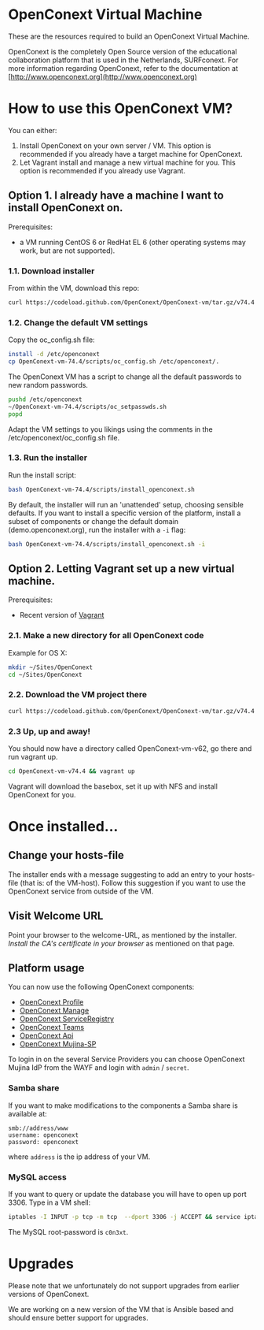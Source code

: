 # OpenConext Virtual Machine

These are the resources required to build an OpenConext Virtual Machine.

OpenConext is the completely Open Source version of the educational collaboration platform that is used in the Netherlands, SURFconext.
For more information regarding OpenConext, refer to the documentation at [http://www.openconext.org](http://www.openconext.org)

# How to use this OpenConext VM?

You can either:

1.  Install OpenConext on your own server / VM. This option is recommended if you already have a target machine for OpenConext.
2.  Let Vagrant install and manage a new virtual machine for you. This option is recommended if you already use Vagrant.

## Option 1. I already have a machine I want to install OpenConext on.
Prerequisites:
* a VM running CentOS 6 or RedHat EL 6 (other operating systems may work, but are not supported).

### 1.1. Download installer
From within the VM, download this repo:

```bash
curl https://codeload.github.com/OpenConext/OpenConext-vm/tar.gz/v74.4 | tar zx
```

### 1.2. Change the default VM settings
Copy the oc_config.sh file:
```bash
install -d /etc/openconext
cp OpenConext-vm-74.4/scripts/oc_config.sh /etc/openconext/.
```

The OpenConext VM has a script to change all the default passwords to new random passwords.
```bash
pushd /etc/openconext
~/OpenConext-vm-74.4/scripts/oc_setpasswds.sh
popd
```


Adapt the VM settings to you likings using the comments in the /etc/openconext/oc_config.sh file.
 
### 1.3. Run the installer
Run the install script:

```bash
bash OpenConext-vm-74.4/scripts/install_openconext.sh
```

By default, the installer will run an 'unattended' setup, choosing sensible defaults.
If you want to install a specific version of the platform, install a subset of components or change the default domain (demo.openconext.org), run the installer with a ````-i```` flag:

```bash
bash OpenConext-vm-74.4/scripts/install_openconext.sh -i
```

## Option 2. Letting Vagrant set up a new virtual machine.

Prerequisites:
* Recent version of [Vagrant](https://www.vagrantup.com)

### 2.1. Make a new directory for all OpenConext code

Example for OS X:
```bash
mkdir ~/Sites/OpenConext
cd ~/Sites/OpenConext
```

### 2.2. Download the VM project there
```bash
curl https://codeload.github.com/OpenConext/OpenConext-vm/tar.gz/v74.4 | tar zxv
```

### 2.3 Up, up and away!
You should now have a directory called OpenConext-vm-v62, go there and run vagrant up.
```bash
cd OpenConext-vm-v74.4 && vagrant up
```

Vagrant will download the basebox, set it up with NFS and install OpenConext for you.



# Once installed...

## Change your hosts-file
The installer ends with a message suggesting to add an entry to your hosts-file (that is: of the VM-host).
Follow this suggestion if you want to use the OpenConext service from outside of the VM.

## Visit Welcome URL
Point your browser to the welcome-URL, as mentioned by the installer.
_Install the CA's certificate in your browser_ as mentioned on that page.


## Platform usage

You can now use the following OpenConext components:

* [OpenConext Profile](https://profile.demo.openconext.org)
* [OpenConext Manage](https://manage.demo.openconext.org)
* [OpenConext ServiceRegistry](https://serviceregistry.demo.openconext.org)
* [OpenConext Teams](https://teams.demo.openconext.org)
* [OpenConext Api](https://api.demo.openconext.org/v1/test)
* [OpenConext Mujina-SP](https://mujina-sp.demo.openconext.org)

To login in on the several Service Providers you can choose OpenConext Mujina IdP from the WAYF and login with ``admin`` / ``secret``.

### Samba share
If you want to make modifications to the components a Samba share is available at:

    smb://address/www
    username: openconext
    password: openconext

where ``address`` is the ip address of your VM.

### MySQL access
If you want to query or update the database you will have to open up port 3306. Type in a VM shell:

```bash
iptables -I INPUT -p tcp -m tcp  --dport 3306 -j ACCEPT && service iptables save
```

The MySQL root-password is ``c0n3xt``.

# Upgrades

Please note that we unfortunately do not support upgrades from earlier versions of OpenConext.

We are working on a new version of the VM that is Ansible based and should ensure better support for upgrades.

